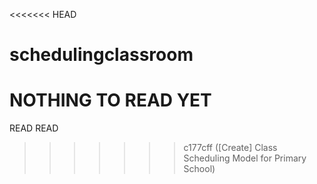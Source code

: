 <<<<<<< HEAD
# schedulingclassroom

NOTHING TO READ YET
=======
READ READ
>>>>>>> c177cff ([Create] Class Scheduling Model for Primary School)
